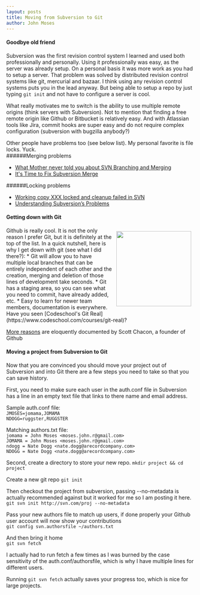 ```yaml
---
layout: posts
title: Moving from Subversion to Git
author: John Moses
---
```

#### Goodbye old friend
Subversion was the first revision control system I learned and used both professionally and personally.  Using it professionally was easy, as the server was already setup.  On a personal basis it was more work as you had to setup a server.  That problem was solved by distributed revision control systems like git, mercurial and bazaar.  I think using any revision control systems puts you in the lead anyway.  But being able to setup a repo by just typing `git init` and not have to configure a server is cool.  

What really motivates me to switch is the ability to use multiple remote origins (think servers with Subversion).  Not to mention that finding a free remote origin like Github or Bitbucket is relatively easy.  And with Atlassian tools like Jira, commit hooks are super easy and do not require complex configuration (subversion with bugzilla anybody?)

Other people have problems too (see below list).  My personal favorite is file locks.  Yuck.  
######Merging problems
*  [What Mother never told you about SVN Branching and Merging](http://designbygravity.wordpress.com/2009/10/19/what-mother-never-told-you-about-svn-branching-and-merging/)
*  [It's Time to Fix Subversion Merge](http://blog.assembla.com/assemblablog/tabid/12618/bid/58122/It-s-Time-to-Fix-Subversion-Merge.aspx)

######Locking problems
*  [Working copy XXX locked and cleanup failed in SVN](http://stackoverflow.com/questions/127932/working-copy-xxx-locked-and-cleanup-failed-in-svn)
*  [Understanding Subversion’s Problems](http://ventspace.wordpress.com/2011/03/09/understanding-subversions-problems/)

#### Getting down with Git
<img src="{{ site.url }}/images/2014-03-21-daftpunktocat-thomas.gif" style="height:200px; float:right; padding: 10px"/>
Github is really cool.  It is not the only reason I prefer Git, but it is definitely at the top of the list.  In a quick nutshell, here is why I get down with git (see what I did there?):
*  Git will allow you to have multiple local branches that can be entirely independent of each other and the creation, merging and deletion of those lines of development take seconds.
*  Git has a staging area, so you can see what you need to commit, have already added, etc.
*  Easy to learn for newer team members, documentation is everywhere.  Have you seen [Codeschool's Git Real](https://www.codeschool.com/courses/git-real)?

[More reasons](http://thkoch2001.github.io/whygitisbetter/) are eloquently documented by Scott Chacon, a founder of Github


#### Moving a project from Subversion to Git
Now that you are convinced you should move your project out of Subversion and into Git there are a few steps you need to take so that you can save history.

First, you need to make sure each user in the auth.conf file in Subversion has a line in an empty text file that links to there name and email address.

Sample auth.conf file:  
`JMOSES=jomama,JOMAMA`  
`NDOGG=ruggster,RUGGSTER`  

Matching authors.txt file:  
`jomama = John Moses <moses.john.r@gmail.com>`  
`JOMAMA = John Moses <moses.john.r@gmail.com>`  
`ndogg = Nate Dogg <nate.dogg@arecordcompany.com>`  
`NDOGG = Nate Dogg <nate.dogg@arecordcompany.com>`  

Second, create a directory to store your new repo.
`mkdir project && cd project`

Create a new git repo
`git init`

Then checkout the project from subversion, passing --no-metadata is actually recommended against but it worked for me so I am posting it here.
`git svn init http://svn.com/proj --no-metadata`

Pass your new authors file to match up users, if done properly your Github user account will now show your contributions  
`git config svn.authorsfile ~/authors.txt`

And then bring it home  
`git svn fetch`

I actually had to run fetch a few times as I was burned by the case sensitivity of the auth.conf/authorsfile, which is why I have multiple lines for different users.

Running `git svn fetch` actually saves your progress too, which is nice for large projects.